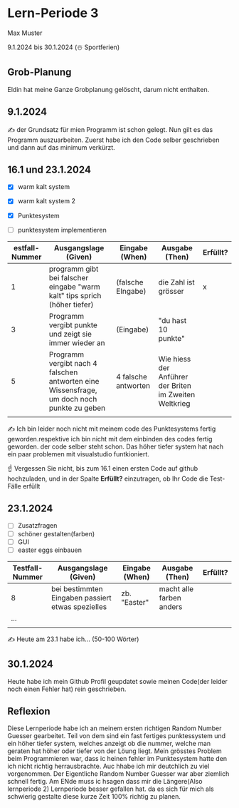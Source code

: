 # Lern-Periode 3

Max Muster

9.1.2024 bis 30.1.2024 (☃️ Sportferien)

## Grob-Planung

Eldin hat meine Ganze Grobplanung gelöscht, darum nicht enthalten.

## 9.1.2024

✍️ der Grundsatz für mien Programm ist schon gelegt. Nun gilt es das Programm auszuarbeiten. Zuerst habe ich den Code selber geschrieben und dann auf das minimum verkürzt.

## 16.1 und 23.1.2024

- [x] warm kalt system
- [x] warm kalt system 2
- [x] Punktesystem
- [ ] punktesystem implementieren
      
      

| estfall-Nummer | Ausgangslage (Given) | Eingabe (When) | Ausgabe (Then) | Erfüllt? |
| -------------- | -------------------- | -------------- | -------------- | -------- |
| 1              |   programm gibt bei falscher eingabe "warm kalt" tips sprich (höher tiefer)                   |  (falsche EIngabe)              |  die Zahl ist grösser   |      x    |
| 3  |   Programm vergibt punkte und zeigt sie immer wieder an                   | (Eingabe)               |    "du hast 10 punkte"            |          |
| 5  |   Programm vergibt nach 4 falschen antworten eine Wissensfrage, um doch noch punkte zu geben | 4 falsche antworten | Wie hiess der Anführer der Briten im Zweiten Weltkrieg |
|              |                      |                |                |          |

✍️ Ich bin leider noch nicht mit meinem code des Punktesystems fertig geworden.respektive ich bin nicht mit dem einbinden des codes fertig geworden. der code selber steht schon. Das höher tiefer system hat nach ein paar problemen mit visualstudio funtkioniert.

☝️ Vergessen Sie nicht, bis zum 16.1 einen ersten Code auf github hochzuladen, und in der Spalte **Erfüllt?** einzutragen, ob Ihr Code die Test-Fälle erfüllt

## 23.1.2024

- [ ] Zusatzfragen
- [ ] schöner gestalten(farben)
- [ ] GUI
- [ ] easter eggs einbauen

| Testfall-Nummer | Ausgangslage (Given) | Eingabe (When) | Ausgabe (Then) | Erfüllt? |
| --------------- | -------------------- | -------------- | -------------- | -------- |
|  8             |   bei bestimmten Eingaben passiert etwas spezielles   |   zb. "Easter"   | macht alle farben anders |          |
| ...             |                      |                |                |          |
|             |                      |                |                |          |

✍️ Heute am 23.1 habe ich... (50-100 Wörter)


## 30.1.2024

 Heute habe ich mein Github Profil geupdatet sowie meinen Code(der leider noch einen Fehler hat) rein geschrieben.

## Reflexion
Diese Lernperiode habe ich an meinem ersten richtigen Random Number Guesser gearbeitet. Teil von dem sind ein fast fertiges punktessystem und ein höher tiefer system, welches anzeigt ob die nummer, welche man geraten hat höher oder tiefer von der Löung liegt. Mein grösstes Problem beim Programmieren war, dass ic heinen fehler im Punktesystem hatte den ich nicht richtig herrausbrachte. Auc hhabe ich mir deutchlich zu viel vorgenommen. Der Eigentliche Random Number Guesser war aber ziemlich schnell fertig. Am ENde muss ic hsagen dass mir die Längere(Also lernperiode 2) Lernperiode besser gefallen hat. da es sich für mich als schwierig gestalte diese kurze Zeit 100% richtig zu planen.

